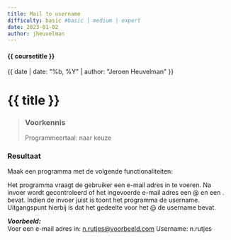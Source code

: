 ```yaml
---
title: Mail to username
difficulty: basic #basic | medium | expert
date: 2023-01-02
author: jheuvelman
---
```


#### {{ coursetitle }}
{{ date | date: "%b, %Y" | author: "Jeroen Heuvelman" }}


# {{ title }}

> ### Voorkennis
> Programmeertaal: naar keuze

### Resultaat
Maak een programma met de volgende functionaliteiten:

Het programma vraagt de gebruiker een e-mail adres in te voeren. Na
invoer wordt gecontroleerd of het ingevoerde e-mail adres een @ en een .
bevat. Indien de invoer juist is toont het programma de username.
Uitgangspunt hierbij is dat het gedeelte voor het @ de username bevat.

***Voorbeeld:***  
Voer een e-mail adres in: n.rutjes@voorbeeld.com Username: n.rutjes
